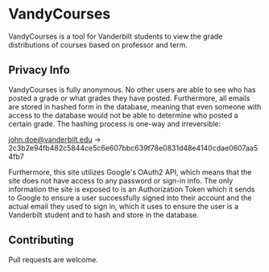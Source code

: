 # VandyCourses

VandyCourses is a tool for Vanderbilt students to view the grade distributions of courses based on professor and term.

## Privacy Info

VandyCourses is fully anonymous. No other users are able to see who has posted a grade or what grades they have posted. Furthermore, all emails are stored in hashed form in the database, meaning that even someone with access to the database would not be able to determine who posted a certain grade. The hashing process is one-way and irreversible: 

  john.doe@vanderbilt.edu -> 2c3b2e94fb482c5844ce5c6e607bbc639f78e0831d48e4140cdae0607aa54fb7
  
Furthermore, this site utilizes Google's OAuth2 API, which means that the site does not have access to any password or sign-in info. The only information the site is exposed to is an Authorization Token which it sends to Google to ensure a user successfully signed into their account and the actual email they used to sign in, which it uses to ensure the user is a Vanderbilt student and to hash and store in the database.

## Contributing

Pull requests are welcome.

